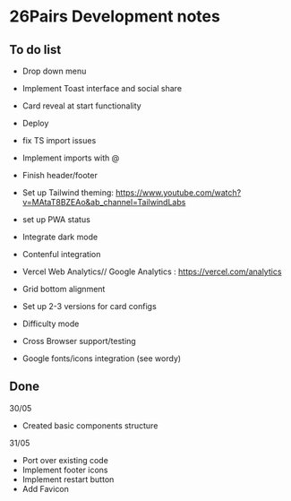 # 26Pairs Development notes

## To do list

- Drop down menu
- Implement Toast interface and social share
- Card reveal at start functionality
- Deploy
- fix TS import issues
- Implement imports with @
- Finish header/footer
- Set up Tailwind theming: https://www.youtube.com/watch?v=MAtaT8BZEAo&ab_channel=TailwindLabs

- set up PWA status
- Integrate dark mode
- Contenful integration
- Vercel Web Analytics// Google Analytics : https://vercel.com/analytics
- Grid bottom alignment
- Set up 2-3 versions for card configs

- Difficulty mode
- Cross Browser support/testing
- Google fonts/icons integration (see wordy)

## Done

30/05

- Created basic components structure

31/05

- Port over existing code
- Implement footer icons
- Implement restart button
- Add Favicon
